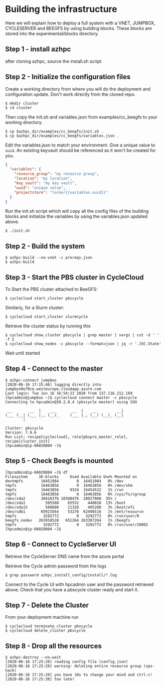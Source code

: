 # Building the infrastructure
Here we will explain how to deploy a full system with a VNET, JUMPBOX, CYCLESERVER and BEEGFS by using building blocks. These blocks are stored into the experimental/blocks directory.

## Step 1 - install azhpc
after cloning azhpc, source the install.sh script

## Step 2 - Initialize the configuration files
Create a working directory from where you will do the deployment and configuration update. Don't work directly from the cloned repo.

```
$ mkdir cluster
$ cd cluster
```

Then copy the init.sh and variables.json from examples/cc_beegfs to your working directory.

```
$ cp $azhpc_dir/examples/cc_beegfs/init.sh .
$ cp $azhpc_dir/examples/cc_beegfs/variables.json .
```

Edit the variables.json to match your environment. Give a unique value to `uuid`. An existing keyvault should be referenced as it won't be created for you.

```json
{
  "variables": {
    "resource_group": "my resource group",
    "location": "my location",
    "key_vault": "my key vault",
    "uuid": "unique value",
    "projectstore": "locker{{variables.uuid}}"
  }
}
```

Run the init.sh script which will copy all the config files of the building blocks and initialize the variables by using the variables.json updated above.

```
$ ./init.sh
```

## Step 2 - Build the system

```
$ azhpc-build --no-vnet -c prereqs.json
$ azhpc-build 
```

## Step 3 - Start the PBS cluster in CycleCloud

To Start the PBS cluster attached to BeeGFS:

```
$ cyclecloud start_cluster pbscycle
```

Similarly, for a Slurm cluster:

```
$ cyclecloud start_cluster slurmcycle
```

Retrieve the cluster status by running this
```
$ cyclecloud show_cluster pbscycle | grep master | xargs | cut -d ' ' -f 2
$ cyclecloud show_nodes -c pbscycle --format=json | jq -r '.[0].State'
```
Wait until started

## Step 4 - Connect to the master

```
$ azhpc-connect jumpbox
[2020-06-16 17:15:46] logging directly into jumpbox0e70ce.westeurope.cloudapp.azure.com
Last login: Tue Jun 16 16:54:22 2020 from 137.116.212.169
[hpcadmin@jumpbox ~]$ cyclecloud connect master -c pbscycle
Connecting to hpcadmin@10.2.8.4 (pbscycle master) using SSH

 __        __  |    ___       __  |    __         __|
(___ (__| (___ |_, (__/_     (___ |_, (__) (__(_ (__|
        |

Cluster: pbscycle
Version: 7.9.6
Run List: recipe[cyclecloud], role[pbspro_master_role], recipe[cluster_init]
[hpcadmin@ip-0A020804 ~]$
```

## Step 5 - Check Beegfs is mounted

```
[hpcadmin@ip-0A020804 ~]$ df
Filesystem     1K-blocks     Used Available Use% Mounted on
devtmpfs        16451984        0  16451984   0% /dev
tmpfs           16463856        0  16463856   0% /dev/shm
tmpfs           16463856     9324  16454532   1% /run
tmpfs           16463856        0  16463856   0% /sys/fs/cgroup
/dev/sda2       30416376 10388476  20027900  35% /
/dev/sda1         505580    65552    440028  13% /boot
/dev/sda15        506608    11328    495280   3% /boot/efi
/dev/sdb1       65923564    53276  62498516   1% /mnt/resource
tmpfs            3292772        0   3292772   0% /run/user/0
beegfs_nodev   263958528   651264 263307264   1% /beegfs
tmpfs            3292772        0   3292772   0% /run/user/20002
[hpcadmin@ip-0A020804 ~]$
```

## Step 6 - Connect to CycleServer UI

Retrieve the CycleServer DNS name from the azure portal

Retrieve the Cycle admin password from the logs 

```
$ grep password azhpc_install_config/install/*.log
```

Connect to the Cycle UI with hpcadmin user and the password retrieved above. Check that you have a pbscycle cluster ready and start it.

## Step 7 - Delete the Cluster

From your deployment machine run

```
$ cyclecloud terminate_cluster pbscycle
$ cyclecloud delete_cluster pbscycle
```

## Step 8 - Drop all the resources

```
$ azhpc-destroy --no-wait
[2020-06-16 17:25:20] reading config file (config.json)
[2020-06-16 17:25:20] warning: deleting entire resource group (xps-hack)
[2020-06-16 17:25:20] you have 10s to change your mind and ctrl-c!
[2020-06-16 17:25:30] too late!
```
